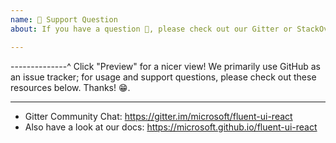 ```yaml
---
name: 📓 Support Question
about: If you have a question 💬, please check out our Gitter or StackOverflow!

---
```


--------------^ Click "Preview" for a nicer view!
We primarily use GitHub as an issue tracker; for usage and support questions, please check out these resources below. Thanks! 😁.

---

* Gitter Community Chat: https://gitter.im/microsoft/fluent-ui-react
* Also have a look at our docs: https://microsoft.github.io/fluent-ui-react
